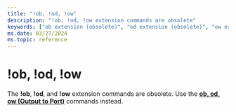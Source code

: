 ```yaml
---
title: "!ob, !od, !ow"
description: "!ob, !od, !ow extension commands are obsolete"
keywords: ["ob extension (obsolete)", "od extension (obsolete)", "ow extension (obsolete)"]
ms.date: 03/27/2024
ms.topic: reference
---
```


# !ob, !od, !ow

The **!ob**, **!od**, and **!ow** extension commands are obsolete. Use the [**ob, od, ow (Output to Port)**](ob--ow--od--output-to-port-.md) commands instead.
